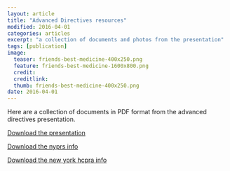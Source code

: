 ```yaml
---
layout: article
title: "Advanced Directives resources"
modified: 2016-04-01
categories: articles
excerpt: "a collection of documents and photos from the presentation"
tags: [publication]
image:
  teaser: friends-best-medicine-400x250.png
  feature: friends-best-medicine-1600x800.png
  credit: 
  creditlink: 
  thumb: friends-best-medicine-400x250.png
date: 2016-04-01
---
```



Here are a collection of documents in PDF format from the advanced directives presentation.

[Download the presentation](url)

[Download the nyprs info](url)

[Download the new york hcpra info](url)
